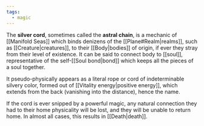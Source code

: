 ```yaml
---
tags:
  - magic
---
```

The **silver cord**, sometimes called the **astral chain**, is a mechanic of [[Manifold Seas]] which binds denizens of the [[Plane#Realm|realms]], such as [[Creature|creatures]], to their [[Body|bodies]] of origin, if ever they stray from their level of existence. It can be said to connect body to [[soul]], representative of the self-[[Soul bond|bond]] which keeps all the pieces of a soul together. 

It pseudo-physically appears as a literal rope or cord of indeterminable silvery color, formed out of [[Vitality energy|positive energy]], which extends from the back (vanishing into the distance), hence the name. 

If the cord is ever snipped by a powerful magic, any natural connection they had to their home physicality will be lost, and they will be unable to return home. In almost all cases, this results in [[Death|death]].